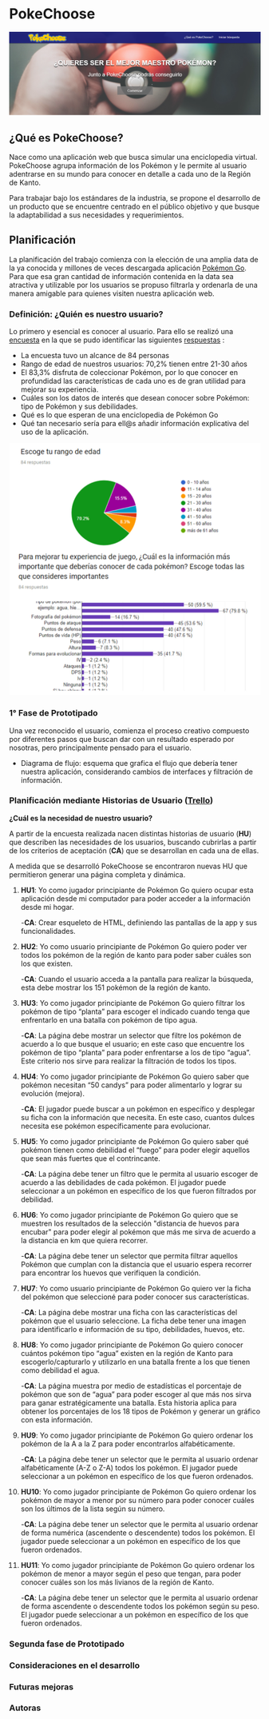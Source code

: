 # PokeChoose 

![Página-inicio-PokeChoose](image_readme/PokeChoose.png)

## ¿Qué es PokeChoose?

Nace como una aplicación web que busca simular una enciclopedia virtual. PokeChoose agrupa información de los Pokémon y  le permite al usuario adentrarse en su mundo   para conocer en detalle a cada uno de la Región de Kanto.  

Para trabajar bajo los estándares de la industria, se propone el desarrollo de un producto que se encuentre centrado en el público objetivo y que busque la adaptabilidad a sus necesidades y requerimientos. 

## Planificación 

La planificación del trabajo comienza con la elección de una amplia data de la ya conocida y millones de veces descargada aplicación [Pokémon Go](https://www.pokemongo.com/es-es/). Para que esa gran cantidad de información contenida en la data sea atractiva y utilizable por los usuarios se propuso filtrarla y ordenarla de una manera amigable para quienes visiten nuestra aplicación web.

### Definición: ¿Quién es nuestro usuario? 

Lo primero y esencial es conocer al usuario. Para ello se realizó una [encuesta](https://docs.google.com/forms/d/1tS5dteTqStz4BMEkpbQ3pghEVAidVwr08N6nTFHm-xY/edit) en la que se pudo identificar las siguientes [respuestas](https://drive.google.com/file/d/1nwkNuqA18Amx-N_uXer230QfavxjX2rg/view?usp=sharing) : 

* La encuesta tuvo un alcance de 84 personas
* Rango de edad de nuestros usuarios: 70,2% tienen entre 21-30 años
* El 83,3% disfruta de coleccionar Pokémon, por lo que conocer en profundidad las características  de cada uno es de gran utilidad para mejorar su experiencia.  
* Cuáles son los datos de interés que desean conocer sobre Pokémon: tipo de Pokémon y sus debilidades. 
* Qué es lo que esperan de una enciclopedia de Pokémon Go 
* Qué tan necesario sería para ell@s añadir información explicativa del uso de la aplicación.

![Fotografía-encuesta-google](image_readme/collage_encuesta.jpg)
 
### 1° Fase de Prototipado

Una vez reconocido el usuario, comienza el proceso creativo compuesto por diferentes pasos que buscan dar con un resultado esperado por nosotras, pero principalmente pensado para el usuario. 

* Diagrama de flujo: esquema que grafica el flujo que debería tener nuestra aplicación, considerando cambios de interfaces y filtración de información. 

### Planificación mediante Historias de Usuario ([Trello](https://trello.com/b/7jlIokTT/data-lovers))

**¿Cuál es la necesidad de nuestro usuario?**

A partir de la encuesta realizada nacen distintas historias de usuario (**HU**)  que describen las necesidades de los usuarios, buscando cubrirlas a partir de los criterios de aceptación (**CA**) que se desarrollan en cada una de ellas.

A medida que se desarrolló PokeChoose se encontraron nuevas HU que permitieron generar una página completa y dinámica. 

1. **HU1**: Yo como jugador principiante de Pokémon Go quiero ocupar esta aplicación desde mi computador para poder acceder a la información desde mi hogar.

    -**CA**: Crear esqueleto de HTML, definiendo las pantallas de la app y sus funcionalidades.

2. **HU2**: Yo como usuario principiante de Pokémon Go quiero poder ver todos los pokémon de la  región de kanto para poder saber cuáles son los que existen.

    -**CA**: Cuando el usuario acceda a la pantalla para realizar la búsqueda, esta debe mostrar los 151 pokémon de la región de kanto.

3. **HU3**: Yo como jugador principiante de Pokémon Go quiero filtrar los pokémon de tipo “planta” para escoger el indicado cuando tenga que enfrentarlo en una batalla con pokémon de tipo agua.

    -**CA**: La página debe mostrar un selector que filtre los pokémon de acuerdo a lo que busque el usuario; en este caso que encuentre los pokémon de tipo “planta” para poder enfrentarse a los de tipo “agua”.  Este criterio nos sirve para realizar la filtración de todos los tipos.

4. **HU4**: Yo como jugador principiante de Pokémon Go quiero saber que pokémon necesitan “50 candys” para poder alimentarlo y lograr su evolución (mejora). 

    -**CA**: El jugador puede buscar a un pokémon en específico y desplegar su ficha con la información que necesita. En este caso, cuantos dulces necesita ese pokémon específicamente para evolucionar.

5. **HU5**: Yo como jugador principiante de Pokémon Go quiero saber qué pokémon tienen como debilidad el “fuego” para poder elegir aquellos que sean más fuertes que el contrincante.  

    -**CA**: La página debe tener un filtro que le permita  al usuario escoger de acuerdo a las debilidades de cada pokémon. El jugador puede seleccionar a un pokémon en específico de los que fueron filtrados por debilidad.

6. **HU6**: Yo como jugador principiante de Pokémon Go quiero que se muestren los resultados de la selección  "distancia de huevos para encubar" para poder elegir al pokémon que más me sirva de acuerdo a la distancia en km que quiera recorrer.  

    -**CA**: La página debe tener un selector que permita filtrar aquellos Pokémon  que cumplan  con la distancia que el usuario espera recorrer para encontrar  los huevos que verifiquen  la condición.  

7. **HU7**: Yo como usuario principiante de Pokémon Go quiero ver la ficha del pokémon que seleccioné para poder conocer sus características.

    -**CA**: La página debe mostrar una ficha con las características del pokémon que el usuario seleccione. La ficha debe tener una imagen para identificarlo e información de su tipo, debilidades, huevos, etc.

8. **HU8**: Yo como jugador principiante de Pokémon Go quiero conocer cuántos pokémon tipo “agua” existen en la región de Kanto para escogerlo/capturarlo y utilizarlo en una batalla frente a los que tienen como debilidad el agua.  

    -**CA**: La página muestra por medio de estadísticas el porcentaje de pokémon que son de “agua” para poder escoger al que más nos sirva para ganar estratégicamente una batalla. Esta historia aplica para obtener los porcentajes de los 18 tipos de Pokémon y generar un gráfico con esta  información. 

9. **HU9**: Yo como jugador principiante de Pokémon Go quiero ordenar los pokémon de la A a la Z  para poder encontrarlos alfabéticamente. 

    -**CA**: La página debe tener un selector que le permita  al usuario ordenar alfabéticamente (A-Z o Z-A) todos los pokémon. El jugador puede seleccionar a un pokémon en específico de los que fueron ordenados.

10. **HU10**: Yo como jugador principiante de Pokémon Go quiero ordenar los pokémon de mayor a menor por su número para poder conocer cuáles son los últimos de la lista según su número.

    -**CA**: La página debe tener un selector que le permita  al usuario ordenar de forma numérica (ascendente o descendente) todos los pokémon. El jugador puede seleccionar a un pokémon en específico de los que fueron ordenados.

11. **HU11**: Yo como jugador principiante de Pokémon Go quiero ordenar los pokémon de menor a mayor  según el peso que tengan, para poder conocer cuáles son los más livianos de la región de Kanto. 

    -**CA**: La página debe tener un selector que le permita  al usuario ordenar de forma ascendente o descendente todos los pokémon según su peso. El jugador puede seleccionar a un pokémon en específico de los que fueron ordenados.

### Segunda fase de Prototipado
### Consideraciones en el desarrollo 
### Futuras mejoras
### Autoras 